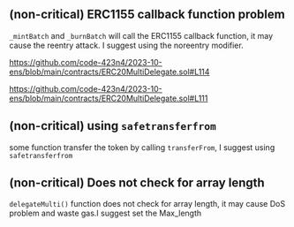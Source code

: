 ## (non-critical) ERC1155 callback function problem

`_mintBatch` and `_burnBatch` will call the ERC1155 callback function, it may cause the reentry attack. I suggest using the noreentry modifier.

https://github.com/code-423n4/2023-10-ens/blob/main/contracts/ERC20MultiDelegate.sol#L114

https://github.com/code-423n4/2023-10-ens/blob/main/contracts/ERC20MultiDelegate.sol#L111


## (non-critical) using `safetransferfrom`

some function transfer the token by calling `transferFrom`, I suggest using `safetransferfrom`

## (non-critical) Does not check for array length

`delegateMulti()` function does not check for array length, it may cause DoS problem and waste gas.I suggest set the Max_length